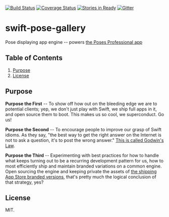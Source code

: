 [![Build Status](https://travis-ci.org/alexcurylo/swift-pose-gallery.svg?branch=master)](https://travis-ci.org/alexcurylo/swift-pose-gallery) [![Coverage Status](https://coveralls.io/repos/alexcurylo/swift-pose-gallery/badge.png)](https://coveralls.io/r/alexcurylo/swift-pose-gallery) [![Stories in Ready](https://badge.waffle.io/alexcurylo/swift-pose-gallery.png?label=ready&title=Ready)](https://waffle.io/alexcurylo/swift-pose-gallery) [![Gitter](https://badges.gitter.im/Join%20Chat.svg)](https://gitter.im/alexcurylo/swift-pose-gallery?utm_source=badge&utm_medium=badge&utm_campaign=pr-badge&utm_content=badge)
 
 swift-pose-gallery
==================
 
 Pose displaying app engine -- powers [the Poses Professional app]((https://itunes.apple.com/us/app/poses-professional-guide-to/id357099619?mt=8&at=10l4B9&ct=SRCreadme))
 
 Table of Contents
--------------
 
 1. [Purpose](#purpose)
 2. [License](#license)
  
 Purpose
--------------
 
 __Purpose the First__ -- To show off how out on the bleeding edge we are to potential clients; yep, we don't just play with Swift, we ship full apps in it, and open source them to boot. This makes us so cool, we superconduct. Go us!
 
 __Purpose the Second__ -- To encourage people to improve our grasp of Swift idioms. As they say, "the best way to get the right answer on the Internet is not to ask a question, it's to post the wrong answer." [This is called Godwin's Law](http://meta.wikimedia.org/wiki/Cunningham%27s_Law).
 
 __Purpose the Third__ -- Experimenting with best practices for how to handle what keeps turning out to be a recurring development pattern for us, how to most efficiently ship and maintain branded variations on a common engine. Open sourcing the engine and keeping private the assets of [the shipping App Store branded versions](https://itunes.apple.com/us/app/poses-professional-guide-to/id357099619?mt=8&at=10l4B9&ct=SRCreadme), that's pretty much the logical conclusion of that strategy, yes?
 
 
 License
--------------

MIT.